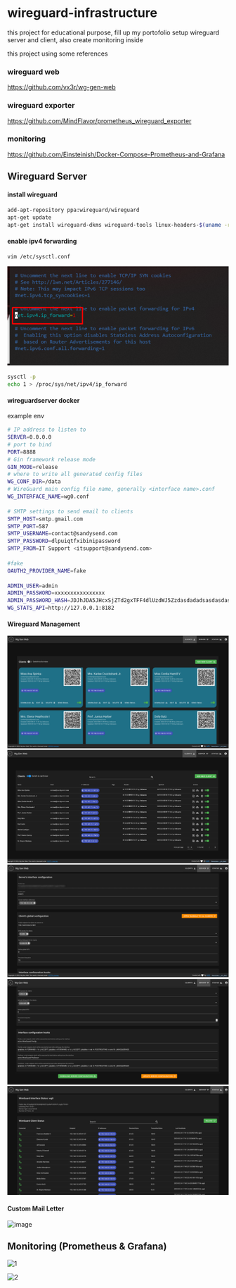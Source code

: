 # wireguard-infrastructure

this project for educational purpose, fill up my portofolio
setup wireguard server and client, also create monitoring inside



this project using some references

### wireguard web 
https://github.com/vx3r/wg-gen-web

### wireguard exporter
https://github.com/MindFlavor/prometheus_wireguard_exporter

### monitoring
https://github.com/Einsteinish/Docker-Compose-Prometheus-and-Grafana


## Wireguard Server
#### install wireguard
``` bash
add-apt-repository ppa:wireguard/wireguard
apt-get update
apt-get install wireguard-dkms wireguard-tools linux-headers-$(uname -r)
```
#### enable ipv4 forwarding
``` bash
vim /etc/sysctl.conf
```
![3](https://raw.githubusercontent.com/rahmadsandy/wireguard-infrastructure/master/static/sysctl.conf.png)
``` bash
sysctl -p
echo 1 > /proc/sys/net/ipv4/ip_forward
```
#### wireguardserver docker
example env
``` bash
# IP address to listen to
SERVER=0.0.0.0
# port to bind
PORT=8888
# Gin framework release mode
GIN_MODE=release
# where to write all generated config files
WG_CONF_DIR=/data
# WireGuard main config file name, generally <interface name>.conf
WG_INTERFACE_NAME=wg0.conf

# SMTP settings to send email to clients
SMTP_HOST=smtp.gmail.com
SMTP_PORT=587
SMTP_USERNAME=contact@sandysend.com
SMTP_PASSWORD=dlpuiqtfxibinipassword
SMTP_FROM=IT Support <itsupport@sandysend.com>

#fake 
OAUTH2_PROVIDER_NAME=fake

ADMIN_USER=admin
ADMIN_PASSWORD=xxxxxxxxxxxxxxxx
ADMIN_PASSWORD_HASH=JDJhJDA5JHcxSjZTd2gxTFF4dlUzdWJ5Zzdasdadadsasdasdasd0a3FFek44adsadasUlNajljbzVl
WG_STATS_API=http://127.0.0.1:8182
```
#### Wireguard Management
![1](https://raw.githubusercontent.com/rahmadsandy/wireguard-infrastructure/master/static/wb-web1.png)
![1](https://raw.githubusercontent.com/rahmadsandy/wireguard-infrastructure/master/static/wg-web2.png)
![1](https://raw.githubusercontent.com/rahmadsandy/wireguard-infrastructure/master/static/wg-web-server1.png)
![1](https://raw.githubusercontent.com/rahmadsandy/wireguard-infrastructure/master/static/wg-web-server2.png)
![1](https://raw.githubusercontent.com/rahmadsandy/wireguard-infrastructure/master/static/wg-web-api.png)

#### Custom Mail Letter
![image](https://user-images.githubusercontent.com/57087446/221177055-c380c343-7e38-49c4-a48e-d4cc6d275a12.png)

## Monitoring (Prometheus & Grafana)
![1](https://user-images.githubusercontent.com/57087446/221109904-8fb90b0e-3e0a-4498-a748-117827361859.png)

![2](https://user-images.githubusercontent.com/57087446/221109951-896c37da-d867-413a-b32a-106c65df0030.png)
